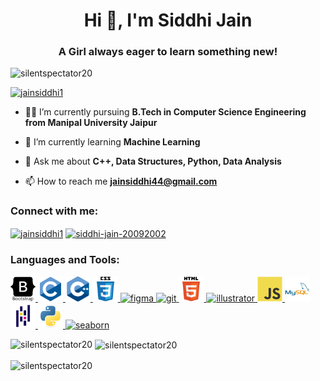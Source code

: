 <h1 align="center">Hi 👋, I'm Siddhi Jain</h1>
<h3 align="center">A Girl always eager to learn something new!</h3>

<p align="left"> <img src="https://komarev.com/ghpvc/?username=silentspectator20&label=Profile%20views&color=0e75b6&style=flat" alt="silentspectator20" /> </p>

<p align="left"> <a href="https://twitter.com/jainsiddhi1" target="blank"><img src="https://img.shields.io/twitter/follow/jainsiddhi1?logo=twitter&style=for-the-badge" alt="jainsiddhi1" /></a> </p>

- 👩‍💻 I’m currently pursuing **B.Tech in Computer Science Engineering from Manipal University Jaipur**

- 🌱 I’m currently learning **Machine Learning**

- 💬 Ask me about **C++, Data Structures, Python, Data Analysis**

- 📫 How to reach me **jainsiddhi44@gmail.com**

<h3 align="left">Connect with me:</h3>
<p align="left">
<a href="https://twitter.com/jainsiddhi1" target="blank"><img align="center" src="https://raw.githubusercontent.com/rahuldkjain/github-profile-readme-generator/master/src/images/icons/Social/twitter.svg" alt="jainsiddhi1" height="30" width="40" /></a>
<a href="https://linkedin.com/in/siddhi-jain-20092002" target="blank"><img align="center" src="https://raw.githubusercontent.com/rahuldkjain/github-profile-readme-generator/master/src/images/icons/Social/linked-in-alt.svg" alt="siddhi-jain-20092002" height="30" width="40" /></a>
</p>

<h3 align="left">Languages and Tools:</h3>
<p align="left"> <a href="https://getbootstrap.com" target="_blank" rel="noreferrer"> <img src="https://raw.githubusercontent.com/devicons/devicon/master/icons/bootstrap/bootstrap-plain-wordmark.svg" alt="bootstrap" width="40" height="40"/> </a> <a href="https://www.cprogramming.com/" target="_blank" rel="noreferrer"> <img src="https://raw.githubusercontent.com/devicons/devicon/master/icons/c/c-original.svg" alt="c" width="40" height="40"/> </a> <a href="https://www.w3schools.com/cpp/" target="_blank" rel="noreferrer"> <img src="https://raw.githubusercontent.com/devicons/devicon/master/icons/cplusplus/cplusplus-original.svg" alt="cplusplus" width="40" height="40"/> </a> <a href="https://www.w3schools.com/css/" target="_blank" rel="noreferrer"> <img src="https://raw.githubusercontent.com/devicons/devicon/master/icons/css3/css3-original-wordmark.svg" alt="css3" width="40" height="40"/> </a> <a href="https://www.figma.com/" target="_blank" rel="noreferrer"> <img src="https://www.vectorlogo.zone/logos/figma/figma-icon.svg" alt="figma" width="40" height="40"/> </a> <a href="https://git-scm.com/" target="_blank" rel="noreferrer"> <img src="https://www.vectorlogo.zone/logos/git-scm/git-scm-icon.svg" alt="git" width="40" height="40"/> </a> <a href="https://www.w3.org/html/" target="_blank" rel="noreferrer"> <img src="https://raw.githubusercontent.com/devicons/devicon/master/icons/html5/html5-original-wordmark.svg" alt="html5" width="40" height="40"/> </a> <a href="https://www.adobe.com/in/products/illustrator.html" target="_blank" rel="noreferrer"> <img src="https://www.vectorlogo.zone/logos/adobe_illustrator/adobe_illustrator-icon.svg" alt="illustrator" width="40" height="40"/> </a> <a href="https://developer.mozilla.org/en-US/docs/Web/JavaScript" target="_blank" rel="noreferrer"> <img src="https://raw.githubusercontent.com/devicons/devicon/master/icons/javascript/javascript-original.svg" alt="javascript" width="40" height="40"/> </a> <a href="https://www.mysql.com/" target="_blank" rel="noreferrer"> <img src="https://raw.githubusercontent.com/devicons/devicon/master/icons/mysql/mysql-original-wordmark.svg" alt="mysql" width="40" height="40"/> </a> <a href="https://pandas.pydata.org/" target="_blank" rel="noreferrer"> <img src="https://raw.githubusercontent.com/devicons/devicon/2ae2a900d2f041da66e950e4d48052658d850630/icons/pandas/pandas-original.svg" alt="pandas" width="40" height="40"/> </a> <a href="https://www.python.org" target="_blank" rel="noreferrer"> <img src="https://raw.githubusercontent.com/devicons/devicon/master/icons/python/python-original.svg" alt="python" width="40" height="40"/> </a> <a href="https://seaborn.pydata.org/" target="_blank" rel="noreferrer"> <img src="https://seaborn.pydata.org/_images/logo-mark-lightbg.svg" alt="seaborn" width="40" height="40"/> </a> </p>

<p><img align="left" src="https://github-readme-stats.vercel.app/api/top-langs?username=silentspectator20&show_icons=true&locale=en&layout=compact" alt="silentspectator20" /></p>

<p>&nbsp;<img align="center" src="https://github-readme-stats.vercel.app/api?username=silentspectator20&show_icons=true&locale=en" alt="silentspectator20" /></p>

<p><img align="center" src="https://github-readme-streak-stats.herokuapp.com/?user=silentspectator20&" alt="silentspectator20" /></p>
